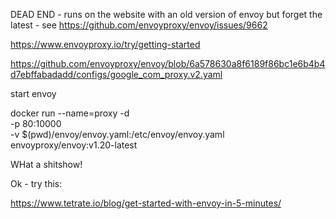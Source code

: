 DEAD END - runs on the website with an old version of envoy but forget the latest - see https://github.com/envoyproxy/envoy/issues/9662

https://www.envoyproxy.io/try/getting-started

https://github.com/envoyproxy/envoy/blob/6a578630a8f6189f86bc1e6b4b4d7ebffabadadd/configs/google_com_proxy.v2.yaml

start  envoy

docker run --name=proxy -d \
  -p 80:10000 \
  -v $(pwd)/envoy/envoy.yaml:/etc/envoy/envoy.yaml \
  envoyproxy/envoy:v1.20-latest


  WHat a shitshow!


Ok - try this:

  https://www.tetrate.io/blog/get-started-with-envoy-in-5-minutes/

  